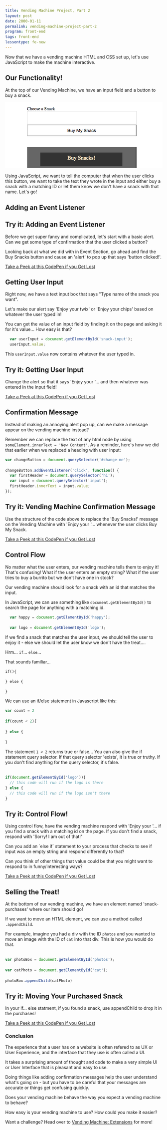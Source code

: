 ```yaml
---
title: Vending Machine Project, Part 2
layout: post
date: 2000-01-11
permalink: vending-machine-project-part-2
program: front-end
tags: front-end
lessontype: fe-new
---
```


Now that we have a vending machine HTML and CSS set up, let's use JavaScript to make the machine interactive.

## Our Functionality!

At the top of our Vending Machine, we have an input field and a button to buy a snack.

![Where to Input Information](/images/machine-input.png)

Using JavaScript, we want to tell the computer that when the user clicks this button, we want to take the text they wrote in the input and either buy a snack with a matching ID or let them know we don't have a snack with that name. Let's go!

## Adding an Event Listener

<div class="try-it">
  <h2>Try it: Adding an Event Listener</h2>

  <p>Before we get super fancy and complicated, let's start with a basic alert. Can we get some type of confirmation that the user clicked a button?</p>
  
  <p>Looking back at what we did with in Event Section, go ahead and find the Buy Snacks button and cause an 'alert' to pop up that says 'button clicked!'.</p>
</div>

[Take a Peek at this CodePen if you Get Lost](https://codepen.io/rachelwarbelow/pen/EXprvL)

## Getting User Input

Right now, we have a text input box that says "Type name of the snack you want". 

Let's make our alert say 'Enjoy your twix' or 'Enjoy your chips' based on whatever the user typed in!

You can get the value of an input field by finding it on the page and asking it for it's value... How easy is that?

```js
  var userInput = document.getElementById('snack-input');
  userInput.value;
```

This `userInput.value` now contains whatever the user typed in.  

<div class="try-it">
  <h2>Try it: Getting User Input</h2>
  
  <p>Change the alert so that it says 'Enjoy your '... and then whatever was entered in the input field!</p>
</div>

[Take a Peek at this CodePen if you Get Lost](https://codepen.io/rachelwarbelow/pen/wexNPG)

## Confirmation Message

Instead of making an annoying alert pop up, can we make a message appear on the vending machine instead? 

Remember we can replace the text of any html node by using `someElement.innerText = 'New Content'`. As a reminder, here's how we did that earlier when we replaced a heading with user input:

```js
var changeButton = document.querySelector('#change-me');

changeButton.addEventListener('click', function() {
  var firstHeader = document.querySelector('h1');
  var input = document.querySelector('input');
  firstHeader.innerText = input.value;
});
```

<div class="try-it">
  <h2>Try it: Vending Machine Confirmation Message</h2>
  
  <p>Use the structure of the code above to replace the 'Buy Snacks!' message on the Vending Machine with 'Enjoy your '... whenever the user clicks Buy My Snack. </p>
</div>

[Take a Peek at this CodePen if you Get Lost](https://codepen.io/rachelwarbelow/pen/wexNPG)

## Control Flow

No matter what the user enters, our vending machine tells them to enjoy it! That's confusing! What if the user enters an empty string? What if the user tries to buy a burrito but we don't have one in stock?

Our vending machine should look for a snack with an id that matches the input. 

In JavaScript, we can use something like `document.getElementById()` to search the page for anything with a matching id.

```js
  var happy = document.getElementById('happy');

  var logo = document.getElementById('logo');
```

If we find a snack that matches the user input, we should tell the user to enjoy it - else we should let the user know we don't have the treat....

Hrm... `if`... `else`...

That sounds familiar...

```
if(){
  
} else {
  
}
```

We can use an if/else statement in Javascript like this: 

```js
var count = 2

if(count < 2){
  
} else {
  
}
```

The statement `1 < 2` returns true or false... You can also give the if statement query selector. If that query selector 'exists', it is true or truthy. If you don't find anything for the query selector, it's false.

```js

if(document.getElementById('logo')){
  // this code will run if the logo is there
} else {
  // this code will run if the logo isn't there
}

```

<div class="try-it">
  <h2>Try it: Control Flow!</h2>
  
  <p>Using control flow, have the vending machine respond with 'Enjoy your '... if you find a snack with a matching id on the page. If you don't find a snack, respond with 'Sorry! I am out of that!' </p>

  <p>Can you add an `else if` statement to your process that checks to see if input was an empty string and respond differently to that? </p>

  <p>Can you think of other things that value could be that you might want to respond to in funny/interesting ways?</p>
</div>

[Take a Peek at this CodePen if you Get Lost](https://codepen.io/rachelwarbelow/pen/bRjzxB)

## Selling the Treat!

At the bottom of our vending machine, we have an element named 'snack-purchases' where our item should go!

If we want to move an HTML element, we can use a method called `.appendChild`.

For example, imagine you had a div with the ID `photos` and you wanted to move an image with the ID of `cat` into that div. This is how you would do that.

```js

var photoBox = document.getElementById('photos');

var catPhoto = document.getElementById('cat');

photoBox.appendChild(catPhoto)
```

<div class="try-it">
  <h2>Try it: Moving Your Purchased Snack</h2>
  
  <p>In your if... else statment, if you found a snack, use appendChild to drop it in the purchases!</p>
</div>

[Take a Peek at this CodePen if you Get Lost](https://codepen.io/rachelwarbelow/pen/xrJMQm)


### Conclusion

The experience that a user has on a website is often refered to as UX or User Experience, and the interface that they use is often called a UI.

It takes a surprising amount of thought and code to make a very simple UI or User Interface that is pleasant and easy to use.

Doing things like adding confirmation messages help the user understand what's going on - but you have to be careful that your messages are accurate or things get confusing quickly.

Does your vending machine behave the way you expect a vending machine to behave?

How easy is your vending machine to use? How could you make it easier?

Want a challenge? Head over to <a href="/vending-machine-project-part-3" title="">Vending Machine: Extensions</a> for more!

